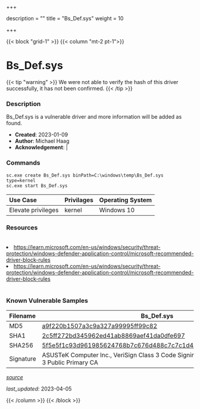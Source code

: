 +++

description = ""
title = "Bs_Def.sys"
weight = 10

+++


{{< block "grid-1" >}}
{{< column "mt-2 pt-1">}}


# Bs_Def.sys 


{{< tip "warning" >}}
We were not able to verify the hash of this driver successfully, it has not been confirmed.
{{< /tip >}}


### Description

Bs_Def.sys is a vulnerable driver and more information will be added as found.

- **Created**: 2023-01-09
- **Author**: Michael Haag
- **Acknowledgement**:  | [](https://twitter.com/)

### Commands

```
sc.exe create Bs_Def.sys binPath=C:\windows\temp\Bs_Def.sys type=kernel
sc.exe start Bs_Def.sys
```

| Use Case | Privilages | Operating System | 
|:---- | ---- | ---- |
| Elevate privileges | kernel | Windows 10 |

### Resources
<br>
<li><a href=" https://learn.microsoft.com/en-us/windows/security/threat-protection/windows-defender-application-control/microsoft-recommended-driver-block-rules"> https://learn.microsoft.com/en-us/windows/security/threat-protection/windows-defender-application-control/microsoft-recommended-driver-block-rules</a></li>
<li><a href="https://learn.microsoft.com/en-us/windows/security/threat-protection/windows-defender-application-control/microsoft-recommended-driver-block-rules">https://learn.microsoft.com/en-us/windows/security/threat-protection/windows-defender-application-control/microsoft-recommended-driver-block-rules</a></li>
<br>

### Known Vulnerable Samples

| Filename | Bs_Def.sys |
|:---- | ---- | 
| MD5 | <a href="https://www.virustotal.com/gui/file/a9f220b1507a3c9a327a99995ff99c82">a9f220b1507a3c9a327a99995ff99c82</a> |
| SHA1 | <a href="https://www.virustotal.com/gui/file/2c5ff272bd345962ed41ab8869aef41da0dfe697">2c5ff272bd345962ed41ab8869aef41da0dfe697</a> |
| SHA256 | <a href="https://www.virustotal.com/gui/file/5f5e5f1c93d961985624768b7c676d488c7c7c1d4c043f6fc1ea1904fefb75be">5f5e5f1c93d961985624768b7c676d488c7c7c1d4c043f6fc1ea1904fefb75be</a> |
| Signature | ASUSTeK Computer Inc., VeriSign Class 3 Code Signing 2004 CA, VeriSign Class 3 Public Primary CA   |


[*source*](https://github.com/magicsword-io/LOLDrivers/tree/main/yaml/bs_def.yaml)

*last_updated:* 2023-04-05








{{< /column >}}
{{< /block >}}
